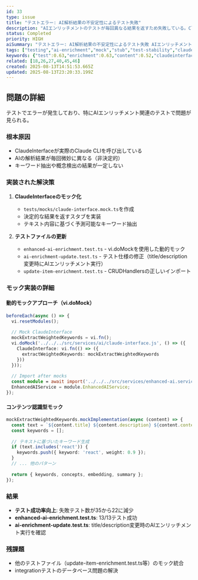```yaml
---
id: 33
type: issue
title: "テストエラー: AI解析結果の不安定性によるテスト失敗"
description: "AIエンリッチメントのテストが毎回異なる結果を返すため失敗している。ClaudeInterfaceの実際のAI呼び出しをスタブ化する必要がある。"
status: Completed
priority: HIGH
aiSummary: "テストエラー: AI解析結果の不安定性によるテスト失敗 AIエンリッチメントのテストが毎回異なる結果を返すため失敗している。ClaudeInterfaceの実際のAI呼び出しをスタブ化する必要がある。 ## 問題の詳細\n\nテストでエラーが発生しており、特にAIエンリッチメント関連のテストで問題が見られる。\n\n### 根本原因\n- ClaudeInterfaceが実際のClaude CLIを呼び出し"
tags: ["testing","ai-enrichment","mock","stub","test-stability","claude-interface"]
keywords: {"test":0.63,"enrichment":0.63,"content":0.52,"claudeinterface":0.52,"update":0.42}
related: [18,26,27,40,45,46]
created: 2025-08-13T14:51:53.665Z
updated: 2025-08-13T23:20:33.199Z
---
```


## 問題の詳細

テストでエラーが発生しており、特にAIエンリッチメント関連のテストで問題が見られる。

### 根本原因
- ClaudeInterfaceが実際のClaude CLIを呼び出している
- AIの解析結果が毎回微妙に異なる（非決定的）
- キーワード抽出や概念検出の結果が一定しない

### 実装された解決策

1. **ClaudeInterfaceのモック化**
   - `tests/mocks/claude-interface.mock.ts`を作成
   - 決定的な結果を返すスタブを実装
   - テキスト内容に基づく予測可能なキーワード抽出
   
2. **テストファイルの更新**
   - `enhanced-ai-enrichment.test.ts` - vi.doMockを使用した動的モック
   - `ai-enrichment-update.test.ts` - テスト仕様の修正（title/description変更時にAIエンリッチメント実行）
   - `update-item-enrichment.test.ts` - CRUDHandlersの正しいインポート

### モック実装の詳細

#### 動的モックアプローチ（vi.doMock）
```typescript
beforeEach(async () => {
  vi.resetModules();
  
  // Mock ClaudeInterface
  mockExtractWeightedKeywords = vi.fn();
  vi.doMock('../../../src/services/ai/claude-interface.js', () => ({
    ClaudeInterface: vi.fn(() => ({
      extractWeightedKeywords: mockExtractWeightedKeywords
    }))
  }));
  
  // Import after mocks
  const module = await import('../../../src/services/enhanced-ai.service.js');
  EnhancedAIService = module.EnhancedAIService;
});
```

#### コンテンツ認識型モック
```typescript
mockExtractWeightedKeywords.mockImplementation(async (content) => {
  const text = `${content.title} ${content.description} ${content.content}`.toLowerCase();
  const keywords = [];
  
  // テキストに基づいたキーワード生成
  if (text.includes('react')) {
    keywords.push({ keyword: 'react', weight: 0.9 });
  }
  // ... 他のパターン
  
  return { keywords, concepts, embedding, summary };
});
```

### 結果
- **テスト成功率向上**: 失敗テスト数が35から22に減少
- **enhanced-ai-enrichment.test.ts**: 13/13テスト成功
- **ai-enrichment-update.test.ts**: title/description変更時のAIエンリッチメント実行を確認

### 残課題
- 他のテストファイル（update-item-enrichment.test.ts等）のモック統合
- integrationテストのデータベース問題の解決